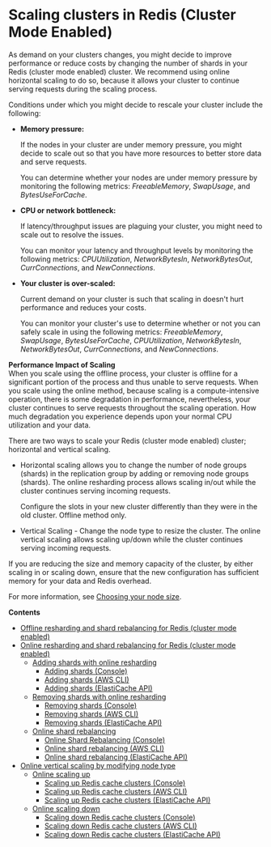 # Scaling clusters in Redis \(Cluster Mode Enabled\)<a name="scaling-redis-cluster-mode-enabled"></a>

As demand on your clusters changes, you might decide to improve performance or reduce costs by changing the number of shards in your Redis \(cluster mode enabled\) cluster\. We recommend using online horizontal scaling to do so, because it allows your cluster to continue serving requests during the scaling process\.

Conditions under which you might decide to rescale your cluster include the following:
+ **Memory pressure:**

  If the nodes in your cluster are under memory pressure, you might decide to scale out so that you have more resources to better store data and serve requests\.

  You can determine whether your nodes are under memory pressure by monitoring the following metrics: *FreeableMemory*, *SwapUsage*, and *BytesUseForCache*\.
+ **CPU or network bottleneck:**

  If latency/throughput issues are plaguing your cluster, you might need to scale out to resolve the issues\.

  You can monitor your latency and throughput levels by monitoring the following metrics: *CPUUtilization*, *NetworkBytesIn*, *NetworkBytesOut*, *CurrConnections*, and *NewConnections*\.
+ **Your cluster is over\-scaled:**

  Current demand on your cluster is such that scaling in doesn't hurt performance and reduces your costs\.

  You can monitor your cluster's use to determine whether or not you can safely scale in using the following metrics: *FreeableMemory*, *SwapUsage*, *BytesUseForCache*, *CPUUtilization*, *NetworkBytesIn*, *NetworkBytesOut*, *CurrConnections*, and *NewConnections*\.

**Performance Impact of Scaling**  
When you scale using the offline process, your cluster is offline for a significant portion of the process and thus unable to serve requests\. When you scale using the online method, because scaling is a compute\-intensive operation, there is some degradation in performance, nevertheless, your cluster continues to serve requests throughout the scaling operation\. How much degradation you experience depends upon your normal CPU utilization and your data\.

There are two ways to scale your Redis \(cluster mode enabled\) cluster; horizontal and vertical scaling\.
+ Horizontal scaling allows you to change the number of node groups \(shards\) in the replication group by adding or removing node groups \(shards\)\. The online resharding process allows scaling in/out while the cluster continues serving incoming requests\. 

  Configure the slots in your new cluster differently than they were in the old cluster\. Offline method only\.
+ Vertical Scaling \- Change the node type to resize the cluster\. The online vertical scaling allows scaling up/down while the cluster continues serving incoming requests\.

If you are reducing the size and memory capacity of the cluster, by either scaling in or scaling down, ensure that the new configuration has sufficient memory for your data and Redis overhead\. 

For more information, see [Choosing your node size](nodes-select-size.md#CacheNodes.SelectSize)\.

**Contents**
+ [Offline resharding and shard rebalancing for Redis \(cluster mode enabled\)](redis-cluster-resharding-offline.md)
+ [Online resharding and shard rebalancing for Redis \(cluster mode enabled\)](redis-cluster-resharding-online.md)
  + [Adding shards with online resharding](redis-cluster-resharding-online.md#redis-cluster-resharding-online-add)
    + [Adding shards \(Console\)](redis-cluster-resharding-online.md#redis-cluster-resharding-online-add-console)
    + [Adding shards \(AWS CLI\)](redis-cluster-resharding-online.md#redis-cluster-resharding-online-add-cli)
    + [Adding shards \(ElastiCache API\)](redis-cluster-resharding-online.md#redis-cluster-resharding-online-add-api)
  + [Removing shards with online resharding](redis-cluster-resharding-online.md#redis-cluster-resharding-online-remove)
    + [Removing shards \(Console\)](redis-cluster-resharding-online.md#redis-cluster-resharding-online-remove-console)
    + [Removing shards \(AWS CLI\)](redis-cluster-resharding-online.md#redis-cluster-resharding-online-remove-cli)
    + [Removing shards \(ElastiCache API\)](redis-cluster-resharding-online.md#redis-cluster-resharding-online-remove-api)
  + [Online shard rebalancing](redis-cluster-resharding-online.md#redis-cluster-resharding-online-rebalance)
    + [Online Shard Rebalancing \(Console\)](redis-cluster-resharding-online.md#redis-cluster-resharding-online-rebalance-console)
    + [Online shard rebalancing \(AWS CLI\)](redis-cluster-resharding-online.md#redis-cluster-resharding-online-rebalance-cli)
    + [Online shard rebalancing \(ElastiCache API\)](redis-cluster-resharding-online.md#redis-cluster-resharding-online-rebalance-api)
+ [Online vertical scaling by modifying node type](redis-cluster-vertical-scaling.md)
  + [Online scaling up](redis-cluster-vertical-scaling-scaling-up.md)
    + [Scaling up Redis cache clusters \(Console\)](redis-cluster-vertical-scaling-scaling-up.md#redis-cluster-vertical-scaling-console)
    + [Scaling up Redis cache clusters \(AWS CLI\)](redis-cluster-vertical-scaling-scaling-up.md#Scaling.RedisStandalone.ScaleUp.CLI)
    + [Scaling up Redis cache clusters \(ElastiCache API\)](redis-cluster-vertical-scaling-scaling-up.md#VeticalScaling.RedisReplGrps.ScaleUp.API)
  + [Online scaling down](redis-cluster-vertical-scaling-scaling-down.md)
    + [Scaling down Redis cache clusters \(Console\)](redis-cluster-vertical-scaling-scaling-down.md#redis-cluster-vertical-scaling-down-console)
    + [Scaling down Redis cache clusters \(AWS CLI\)](redis-cluster-vertical-scaling-scaling-down.md#Scaling.RedisStandalone.ScaleDown.CLI)
    + [Scaling down Redis cache clusters \(ElastiCache API\)](redis-cluster-vertical-scaling-scaling-down.md#Scaling.Vertical.ScaleDown.API)